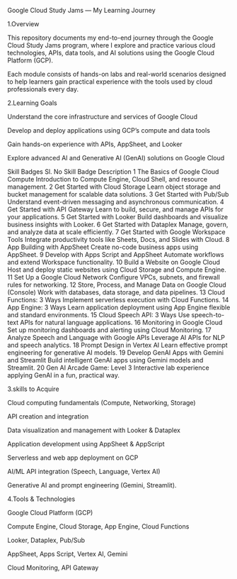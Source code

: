 Google Cloud Study Jams — My Learning Journey

1.Overview

This repository documents my end-to-end journey through the Google Cloud Study Jams program, where I explore and practice various cloud technologies, APIs, data tools, and AI solutions using the Google Cloud Platform (GCP).

Each module consists of hands-on labs and real-world scenarios designed to help learners gain practical experience with the tools used by cloud professionals every day.


2.Learning Goals

Understand the core infrastructure and services of Google Cloud

Develop and deploy applications using GCP’s compute and data tools

Gain hands-on experience with APIs, AppSheet, and Looker

Explore advanced AI and Generative AI (GenAI) solutions on Google Cloud

Skill Badges 
Sl. No	Skill Badge	Description
1	The Basics of Google Cloud Compute	Introduction to Compute Engine, Cloud Shell, and resource management.
2	Get Started with Cloud Storage	Learn object storage and bucket management for scalable data solutions.
3	Get Started with Pub/Sub	Understand event-driven messaging and asynchronous communication.
4	Get Started with API Gateway	Learn to build, secure, and manage APIs for your applications.
5	Get Started with Looker	Build dashboards and visualize business insights with Looker.
6	Get Started with Dataplex	Manage, govern, and analyze data at scale efficiently.
7	Get Started with Google Workspace Tools	Integrate productivity tools like Sheets, Docs, and Slides with Cloud.
8	App Building with AppSheet	Create no-code business apps using AppSheet.
9	Develop with Apps Script and AppSheet	Automate workflows and extend Workspace functionality.
10	Build a Website on Google Cloud	Host and deploy static websites using Cloud Storage and Compute Engine.
11	Set Up a Google Cloud Network	Configure VPCs, subnets, and firewall rules for networking.
12	Store, Process, and Manage Data on Google Cloud (Console)	Work with databases, data storage, and data pipelines.
13	Cloud Functions: 3 Ways	Implement serverless execution with Cloud Functions.
14	App Engine: 3 Ways	Learn application deployment using App Engine flexible and standard environments.
15	Cloud Speech API: 3 Ways	Use speech-to-text APIs for natural language applications.
16	Monitoring in Google Cloud	Set up monitoring dashboards and alerting using Cloud Monitoring.
17	Analyze Speech and Language with Google APIs	Leverage AI APIs for NLP and speech analytics.
18	Prompt Design in Vertex AI	Learn effective prompt engineering for generative AI models.
19	Develop GenAI Apps with Gemini and Streamlit	Build intelligent GenAI apps using Gemini models and Streamlit.
20	Gen AI Arcade Game: Level 3	Interactive lab experience applying GenAI in a fun, practical way.


3.skills to Acquire

Cloud computing fundamentals (Compute, Networking, Storage)

API creation and integration

Data visualization and management with Looker & Dataplex

Application development using AppSheet & AppScript

Serverless and web app deployment on GCP

AI/ML API integration (Speech, Language, Vertex AI)

Generative AI and prompt engineering (Gemini, Streamlit).


4.Tools & Technologies

Google Cloud Platform (GCP)

Compute Engine, Cloud Storage, App Engine, Cloud Functions

Looker, Dataplex, Pub/Sub

AppSheet, Apps Script, Vertex AI, Gemini

Cloud Monitoring, API Gateway
